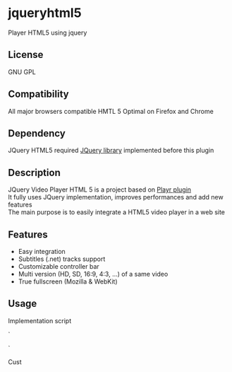 jqueryhtml5
===========

Player HTML5 using jquery


License 
---
GNU GPL

Compatibility 
---
All major browsers compatible HMTL 5
Optimal on Firefox and Chrome

Dependency 
---
JQuery HTML5 required [JQuery library](http://jquery.com/ "JQuery") implemented before this plugin

Description 
---
JQuery Video Player HTML 5 is a project based on [Playr plugin](https://github.com/delphiki/Playr "Playr")
<br/>It fully uses JQuery implementation, improves performances and add new features
<br/>The main purpose is to easily integrate a HTML5 video player in a web site


Features 
---
* Easy integration
* Subtitles (.net) tracks support
* Customizable controller bar
* Multi version (HD, SD, 16:9, 4:3, ...) of a same video
* True fullscreen (Mozilla & WebKit)

Usage 
---

Implementation script <br/>

`<script type="text/javascript" src="http://code.jquery.com/jquery-1.8.2.min.js"></script>
<script type="text/javascript" src="./player-html5.jQuery.min.lib.js"></script>
<script type="text/javascript">
  $(document).ready(function() {
    $("[my_class_selector]").jQueryVideoHTML5();
  });
</script>`

Cust